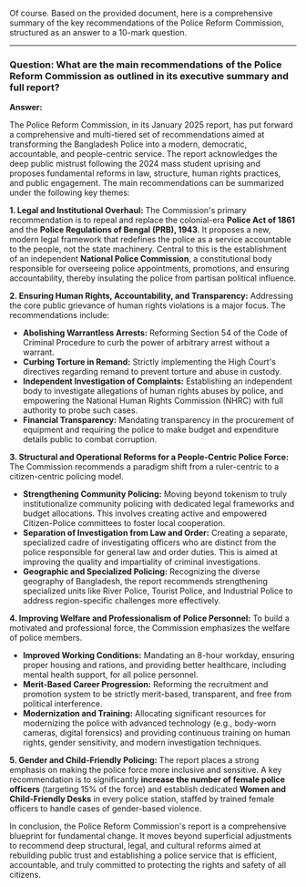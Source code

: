 Of course. Based on the provided document, here is a comprehensive summary of the key recommendations of the Police Reform Commission, structured as an answer to a 10-mark question.

***

### **Question: What are the main recommendations of the Police Reform Commission as outlined in its executive summary and full report?**

**Answer:**

The Police Reform Commission, in its January 2025 report, has put forward a comprehensive and multi-tiered set of recommendations aimed at transforming the Bangladesh Police into a modern, democratic, accountable, and people-centric service. The report acknowledges the deep public mistrust following the 2024 mass student uprising and proposes fundamental reforms in law, structure, human rights practices, and public engagement. The main recommendations can be summarized under the following key themes:

**1. Legal and Institutional Overhaul:**
The Commission's primary recommendation is to repeal and replace the colonial-era **Police Act of 1861** and the **Police Regulations of Bengal (PRB), 1943**. It proposes a new, modern legal framework that redefines the police as a service accountable to the people, not the state machinery. Central to this is the establishment of an independent **National Police Commission**, a constitutional body responsible for overseeing police appointments, promotions, and ensuring accountability, thereby insulating the police from partisan political influence.

**2. Ensuring Human Rights, Accountability, and Transparency:**
Addressing the core public grievance of human rights violations is a major focus. The recommendations include:
*   **Abolishing Warrantless Arrests:** Reforming Section 54 of the Code of Criminal Procedure to curb the power of arbitrary arrest without a warrant.
*   **Curbing Torture in Remand:** Strictly implementing the High Court's directives regarding remand to prevent torture and abuse in custody.
*   **Independent Investigation of Complaints:** Establishing an independent body to investigate allegations of human rights abuses by police, and empowering the National Human Rights Commission (NHRC) with full authority to probe such cases.
*   **Financial Transparency:** Mandating transparency in the procurement of equipment and requiring the police to make budget and expenditure details public to combat corruption.

**3. Structural and Operational Reforms for a People-Centric Police Force:**
The Commission recommends a paradigm shift from a ruler-centric to a citizen-centric policing model.
*   **Strengthening Community Policing:** Moving beyond tokenism to truly institutionalize community policing with dedicated legal frameworks and budget allocations. This involves creating active and empowered Citizen-Police committees to foster local cooperation.
*   **Separation of Investigation from Law and Order:** Creating a separate, specialized cadre of investigating officers who are distinct from the police responsible for general law and order duties. This is aimed at improving the quality and impartiality of criminal investigations.
*   **Geographic and Specialized Policing:** Recognizing the diverse geography of Bangladesh, the report recommends strengthening specialized units like River Police, Tourist Police, and Industrial Police to address region-specific challenges more effectively.

**4. Improving Welfare and Professionalism of Police Personnel:**
To build a motivated and professional force, the Commission emphasizes the welfare of police members.
*   **Improved Working Conditions:** Mandating an 8-hour workday, ensuring proper housing and rations, and providing better healthcare, including mental health support, for all police personnel.
*   **Merit-Based Career Progression:** Reforming the recruitment and promotion system to be strictly merit-based, transparent, and free from political interference.
*   **Modernization and Training:** Allocating significant resources for modernizing the police with advanced technology (e.g., body-worn cameras, digital forensics) and providing continuous training on human rights, gender sensitivity, and modern investigation techniques.

**5. Gender and Child-Friendly Policing:**
The report places a strong emphasis on making the police force more inclusive and sensitive. A key recommendation is to significantly **increase the number of female police officers** (targeting 15% of the force) and establish dedicated **Women and Child-Friendly Desks** in every police station, staffed by trained female officers to handle cases of gender-based violence.

In conclusion, the Police Reform Commission's report is a comprehensive blueprint for fundamental change. It moves beyond superficial adjustments to recommend deep structural, legal, and cultural reforms aimed at rebuilding public trust and establishing a police service that is efficient, accountable, and truly committed to protecting the rights and safety of all citizens.